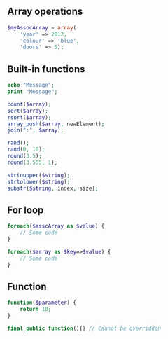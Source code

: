 ---
---

## Array operations

```php
$myAssocArray = array(
    'year' => 2012,
    'colour' => 'blue',
    'doors' => 5);
```

## Built-in functions

```php
echo "Message";
print "Message";

count($array);
sort($array);
rsort($array);
array_push($array, newElement);
join(":", $array);

rand();
rand(0, 10);
round(3.5);
round(3.555, 1);

strtoupper($string);
strtolower($string);
substr($string, index, size);
```

## For loop

```php
foreach($asscArray as $value) {
    // Some code
}

foreach($array as $key=>$value) {
    // Some code
}
```

## Function

```php
function($parameter) {
    return 10;
}

final public function(){} // Cannot be overridden
```
